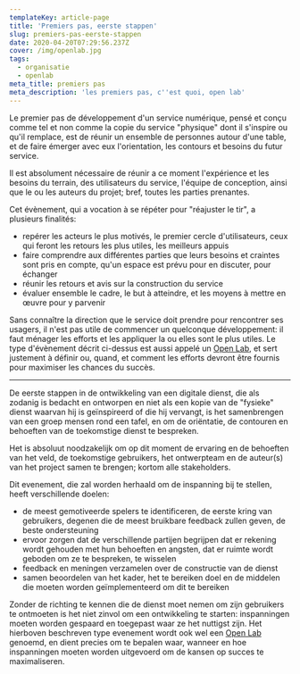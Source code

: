 ```yaml
---
templateKey: article-page
title: 'Premiers pas, eerste stappen'
slug: premiers-pas-eerste-stappen
date: 2020-04-20T07:29:56.237Z
cover: /img/openlab.jpg
tags:
  - organisatie
  - openlab
meta_title: premiers pas
meta_description: 'les premiers pas, c''est quoi, open lab'
---
```

Le premier pas de développement d'un service numérique, pensé et conçu comme tel et non comme la copie du service "physique" dont il s'inspire ou qu'il remplace, est de réunir un ensemble de personnes autour d'une table, et de faire émerger avec eux l'orientation, les contours et besoins du futur service.

Il est absolument nécessaire de réunir a ce moment l'expérience et les besoins du terrain, des utilisateurs du service, l'équipe de conception, ainsi que le ou les auteurs du projet; bref, toutes les parties prenantes.

Cet évènement, qui a vocation à se répéter pour "réajuster le tir", a plusieurs finalités:

* repérer les acteurs le plus motivés, le premier cercle d'utilisateurs, ceux qui feront les retours les plus utiles, les meilleurs appuis 
* faire comprendre aux différentes parties que leurs besoins et craintes sont pris en compte, qu'un espace est prévu pour en discuter, pour échanger
* réunir les retours et avis sur la construction du service
* évaluer ensemble le cadre, le but à atteindre, et les moyens à mettre en œuvre pour y parvenir

Sans connaître la direction que le service doit prendre pour rencontrer ses usagers, il n'est pas utile de commencer un quelconque développement: il faut ménager les efforts et les appliquer la ou elles sont le plus utiles.  Le type d'évènement décrit ci-dessus est aussi appelé un [Open Lab](https://www.metiseurope.eu/2017/01/15/le-rle-des-open-labs-dans-les-processus-cratifs-des-organisations/), et sert justement à définir ou, quand, et comment les efforts devront être fournis pour maximiser les chances du succès.

- - -

De eerste stappen in de ontwikkeling van een digitale dienst, die als zodanig is bedacht en ontworpen en niet als een kopie van de "fysieke" dienst waarvan hij is geïnspireerd of die hij vervangt, is het samenbrengen van een groep mensen rond een tafel, en om de oriëntatie, de contouren en behoeften van de toekomstige dienst te bespreken.

Het is absoluut noodzakelijk om op dit moment de ervaring en de behoeften van het veld, de toekomstige gebruikers, het ontwerpteam en de auteur(s) van het project samen te brengen; kortom alle stakeholders.

Dit evenement, die zal worden herhaald om de inspanning bij te stellen, heeft verschillende doelen:

* de meest gemotiveerde spelers te identificeren, de eerste kring van gebruikers, degenen die de meest bruikbare feedback zullen geven, de beste ondersteuning
* ervoor zorgen dat de verschillende partijen begrijpen dat er rekening wordt gehouden met hun behoeften en angsten, dat er ruimte wordt geboden om ze te bespreken, te wisselen
* feedback en meningen verzamelen over de constructie van de dienst
* samen beoordelen van het kader, het te bereiken doel en de middelen die moeten worden geïmplementeerd om dit te bereiken

Zonder de richting te kennen die de dienst moet nemen om zijn gebruikers te ontmoeten is het niet zinvol om een ​​ontwikkeling te starten: inspanningen moeten worden gespaard en toegepast waar ze het nuttigst zijn. Het hierboven beschreven type evenement wordt ook wel een [Open Lab](https://www.metiseurope.eu/2017/01/15/le-rle-des-open-labs-dans-les-processus-cratifs-des-organisations/) genoemd, en dient precies om te bepalen waar, wanneer en hoe inspanningen moeten worden uitgevoerd om de kansen op succes te maximaliseren.